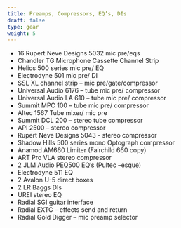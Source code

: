 ```yaml
---
title: Preamps, Compressors, EQ’s, DIs
draft: false
type: gear
weight: 5
---
```

* 16 Rupert Neve Designs 5032 mic pre/eqs
* C﻿handler TG Microphone Cassette Channel Strip
* Helios 500 series mic pre/ EQ
* Electrodyne 501 mic pre/ DI
* SSL XL channel strip – mic pre/gate/compressor
* Universal Audio 6176 – tube mic pre/ compressor
* Universal Audio LA 610 – tube mic pre/ compressor
* Summit MPC 100 – tube mic pre/ compressor
* Altec 1567 Tube mixer/ mic pre
* Summit DCL 200 – stereo tube compressor
* API 2500 – stereo compressor
* Rupert Neve Designs 5043 - stereo compressor
* Shadow Hills 500 series mono Optograph compressor
* Anamod AM660 Limiter (Fairchild 660 copy)
* ART Pro VLA stereo compressor
* 2 JLM Audio PEQ500 EQ’s (Pultec –esque)
* Electrodyne 511 EQ
* 2 Avalon U-5 direct boxes
* 2﻿ LR Baggs DIs
* UREI stereo EQ
* Radial SGI guitar interface
* Radial EXTC – effects send and return
* Radial Gold Digger – mic preamp selector